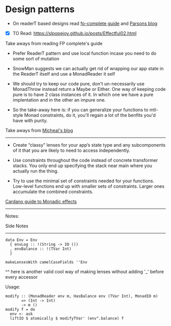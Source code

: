 # Design patterns

- On readerT based designs read [fp-complete guide](https://www.fpcomplete.com/blog/2017/06/readert-design-pattern) and
[Parsons blog](http://www.parsonsmatt.org/2018/03/22/three_layer_haskell_cake.html)

- [x] TO Read: https://slpopejoy.github.io/posts/Effectful02.html

Take aways from reading FP complete's guide

- Prefer ReaderT pattern and use local function incase you need to do some sort of mutation
- SnowMan suggests we can actually get rid of wrapping our app state in the ReaderT itself and use a MonadReader it self
- We should try to keep our code pure, don't un-necessarily use MonadThrow instead return a Maybe or Either.
One way of keeping code pure is to have 2 class instances of it. In which one we have a pure implentation and in the other an impure one.

- So the take-away here is: if you can generalize your functions to mtl-style Monad constraints, do it, you'll regain a lot of the benfits you'd have with purity.


Take aways from [Micheal's blog](https://michaelxavier.net/posts/2016-04-03-Enterprise-Haskell-Pattern-Lensed-Reader.html)
___________


- Create “classy” lenses for your app’s state type and any subcomponents of it that you are likely to need to access independently.

- Use constraints throughout the code instead of concrete transformer stacks. You only end up specifying the stack near main where you actually run the thing.

- Try to use the minimal set of constraints needed for your functions. Low-level functions end up with smaller sets of constraints. Larger ones accumulate the combined constraints.

[Cardano guide to Monadic effects](https://github.com/input-output-hk/cardano-sl/blob/1d79a801936edeb4bde7f41187924bc59c7b9b20/docs/cardano-monads.rst)
___________

Notes:


Side Notes
___________

```
data Env = Env
  { envLog :: !(String -> IO ())
  , envBalance :: !(TVar Int)
  }

makeLensesWith camelCaseFields ''Env
```

 ^^ here is another valid cool way of making lenses without adding '_' before every accessor

Usage:

```
modify :: (MonadReader env m, HasBalance env (TVar Int), MonadIO m)
       => (Int -> Int)
       -> m ()
modify f = do
  env <- ask
  liftIO $ atomically $ modifyTVar' (env^.balance) f
```

